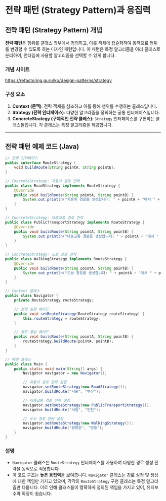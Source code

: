 # 전략 패턴 (Strategy Pattern)과 응집력

## 전략 패턴 (Strategy Pattern) 개념

**전략 패턴**은 행위를 클래스 외부에서 정의하고, 이를 객체에 캡슐화하여 동적으로 행위를 변경할 수 있도록 하는 디자인 패턴입니다. 이 패턴은 특정 알고리즘을 여러 클래스로 분리하여, 런타임에 사용할 알고리즘을 선택할 수 있게 합니다.

### 개념 사이트
https://refactoring.guru/ko/design-patterns/strategy

### 구성 요소

1. **Context (문맥)**: 전략 객체를 참조하고 이를 통해 행위를 수행하는 클래스입니다.
2. **Strategy (전략 인터페이스)**: 다양한 알고리즘을 정의하는 공통 인터페이스입니다.
3. **ConcreteStrategy (구체적인 전략 클래스)**: `Strategy` 인터페이스를 구현하는 클래스들입니다. 각 클래스는 특정 알고리즘을 제공합니다.

---

## 전략 패턴 예제 코드 (Java)

```java
// 전략 인터페이스
public interface RouteStrategy {
    void buildRoute(String pointA, String pointB);
}

// ConcreteStrategy: 자동차 경로 전략
public class RoadStrategy implements RouteStrategy {
    @Override
    public void buildRoute(String pointA, String pointB) {
        System.out.println("자동차 경로를 생성합니다: " + pointA + "에서 " + pointB + "까지");
    }
}

// ConcreteStrategy: 대중교통 경로 전략
public class PublicTransportStrategy implements RouteStrategy {
    @Override
    public void buildRoute(String pointA, String pointB) {
        System.out.println("대중교통 경로를 생성합니다: " + pointA + "에서 " + pointB + "까지");
    }
}

// ConcreteStrategy: 도보 경로 전략
public class WalkingStrategy implements RouteStrategy {
    @Override
    public void buildRoute(String pointA, String pointB) {
        System.out.println("도보 경로를 생성합니다: " + pointA + "에서 " + pointB + "까지");
    }
}

// Context 클래스
public class Navigator {
    private RouteStrategy routeStrategy;

    // 전략 설정 메서드
    public void setRouteStrategy(RouteStrategy routeStrategy) {
        this.routeStrategy = routeStrategy;
    }

    // 경로 생성 메서드
    public void buildRoute(String pointA, String pointB) {
        routeStrategy.buildRoute(pointA, pointB);
    }
}

// 메인 클래스
public class Main {
    public static void main(String[] args) {
        Navigator navigator = new Navigator();

        // 자동차 경로 전략 설정
        navigator.setRouteStrategy(new RoadStrategy());
        navigator.buildRoute("서울", "부산");

        // 대중교통 경로 전략 설정
        navigator.setRouteStrategy(new PublicTransportStrategy());
        navigator.buildRoute("서울", "인천");

        // 도보 경로 전략 설정
        navigator.setRouteStrategy(new WalkingStrategy());
        navigator.buildRoute("광화문", "명동");
    }
}
```

### 설명

- `Navigator` 클래스는 `RouteStrategy` 인터페이스를 사용하여 다양한 경로 생성 전략을 동적으로 적용합니다.
- 이 코드 구조는 **높은 응집력**을 보여줍니다. `Navigator` 클래스는 경로 설정 및 생성에 대한 책임만 가지고 있으며, 각각의 `RouteStrategy` 구현 클래스는 특정 알고리즘만 다룹니다. 이로 인해 클래스들이 명확하게 정의된 책임을 가지고 있어, 유지보수와 확장이 쉽습니다.